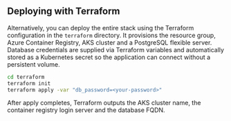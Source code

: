 ## Deploying with Terraform

Alternatively, you can deploy the entire stack using the Terraform configuration
in the `terraform` directory. It provisions the resource group, Azure Container
Registry, AKS cluster and a PostgreSQL flexible server. Database credentials are
supplied via Terraform variables and automatically stored as a Kubernetes secret
so the application can connect without a persistent volume.

```bash
cd terraform
terraform init
terraform apply -var "db_password=<your-password>"
```

After apply completes, Terraform outputs the AKS cluster name, the container
registry login server and the database FQDN.